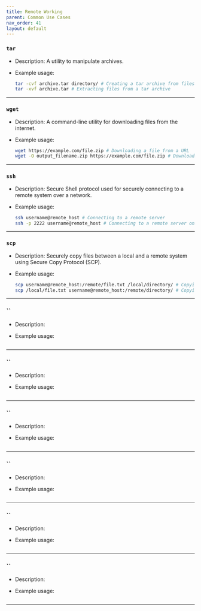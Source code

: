 ```yaml
---
title: Remote Working
parent: Common Use Cases
nav_order: 41
layout: default
---
```


### `tar`

- Description: A utility to manipulate archives.

- Example usage:

    ```bash
    tar -cvf archive.tar directory/ # Creating a tar archive from files in a directory
    tar -xvf archive.tar # Extracting files from a tar archive
    ```

---

### `wget`

- Description: A command-line utility for downloading files from the internet.

- Example usage:

    ```bash
    wget https://example.com/file.zip # Downloading a file from a URL
    wget -O output_filename.zip https://example.com/file.zip # Downloading a file and specifying an output filename
    ```

---

### `ssh`

- Description: Secure Shell protocol used for securely connecting to a remote system over a network.

- Example usage:

    ```bash
    ssh username@remote_host # Connecting to a remote server
    ssh -p 2222 username@remote_host # Connecting to a remote server on a specific port
    ```

---

### `scp`

- Description: Securely copy files between a local and a remote system using Secure Copy Protocol (SCP).

- Example usage:

    ```bash
    scp username@remote_host:/remote/file.txt /local/directory/ # Copying from remote to local
    scp /local/file.txt username@remote_host:/remote/directory/ # Copying from local to remote  
    ```

---

### ``

- Description: 

- Example usage:

    ```bash
    
    ```

---

### ``

- Description: 

- Example usage:

    ```bash
    
    ```

---

### ``

- Description: 

- Example usage:

    ```bash
    
    ```

---

### ``

- Description: 

- Example usage:

    ```bash
    
    ```

---

### ``

- Description: 

- Example usage:

    ```bash
    
    ```

---

### ``

- Description: 

- Example usage:

    ```bash
    
    ```

---
